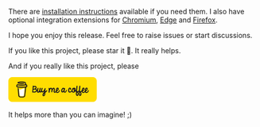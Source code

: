 

There are [installation instructions](https://aloneguid.github.io/bt/installing.html) available if you need them. I also have optional integration extensions for [Chromium](https://chrome.google.com/webstore/detail/browser-tamer/oggcljknmiiomjekepdoindjcpnpglnd), [Edge](https://microsoftedge.microsoft.com/addons/detail/browser-tamer/gofjagaghddmjloaecpnldjmjlplicin) and [Firefox](https://addons.mozilla.org/en-GB/firefox/addon/browser-tamer/).

I hope you enjoy this release. Feel free to raise issues or start discussions.

If you like this project, please star it 🌟. It really helps.

 And if you really like this project, please

<a href="https://www.buymeacoffee.com/alonecoffee" target="_blank"><img height="50" src="https://github.com/aloneguid/bt/raw/master/docs/bmc-button.svg" /></a>

It helps more than you can imagine! ;)